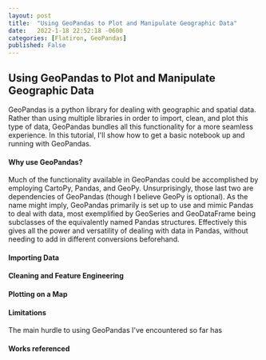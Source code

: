 ```yaml
---
layout: post
title:  "Using GeoPandas to Plot and Manipulate Geographic Data"
date:   2022-1-18 22:52:18 -0600
categories: [Flatiron, GeoPandas]
published: False
---
```

## Using GeoPandas to Plot and Manipulate Geographic Data

GeoPandas is a python library for dealing with geographic and spatial data. Rather than using multiple libraries in order to import, clean, and plot this type of data, GeoPandas bundles all this functionality for a more seamless experience. In this tutorial, I'll show how to get a basic notebook up and running with GeoPandas.

#### Why use GeoPandas?
Much of the functionality available in GeoPandas could be accomplished by employing CartoPy, Pandas, and GeoPy. Unsurprisingly, those last two are dependencies of GeoPandas (though I believe GeoPy is optional). As the name might imply, GeoPandas primarily is set up to use and mimic Pandas to deal with data, most exemplified by GeoSeries and GeoDataFrame being subclasses of the equivalently named Pandas structures. Effectively this gives all the power and versatility of dealing with data in Pandas, without needing to add in different conversions beforehand. 

#### Importing Data


#### Cleaning and Feature Engineering


#### Plotting on a Map


#### Limitations
The main hurdle to using GeoPandas I've encountered so far has

#### Works referenced



<script src="https://utteranc.es/client.js"
        repo="UpGoerFive/UpGoerFive.github.io"
        issue-term="pathname"
        theme="github-dark"
        crossorigin="anonymous"
        async>
</script>
